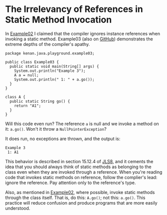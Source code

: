 # The Irrelevancy of References in Static Method Invocation

In [Example02](http://www.0xc0deshop.com/2014/05/hiding-static-methods-in-java.html) I claimed that the compiler ignores instance references when invoking a static method. Example03 (also on [GitHub](https://github.com/kevinkenan/java-playground/blob/master/src/main/java/Example03.java)) demonstrates the extreme depths of the compiler's apathy.

    package kenan.java.playground.example03;
    
    public class Example03 {
      public static void main(String[] args) {
      	System.out.println("Example 3");
        A a = null;
        System.out.println(" 1: " + a.go());
      }
    }
    
    class A {
      public static String go() {
        return "A1";
      }
    }

Will this code even run? The reference `a` is null and we invoke a method on it: `a.go()`. Won't it throw a `NullPointerException`?

It does run, no exceptions are thrown, and the output is:

    Example 3
     1: A1

This behavior is described in section 15.12.4 of [JLS8](http://docs.oracle.com/javase/specs/jls/se8/jls8.pdf), 
and it cements the idea that you should always think of static methods as belonging to the class even when they are invoked through a reference. When you're reading code that invokes static methods on reference, follow the complier's lead: ignore the reference. Pay attention only to the reference's type.

Also, as mentioned in [Example02](http://www.0xc0deshop.com/2014/05/hiding-static-methods-in-java.html), where possible, invoke static methods through the class itself. That is, do this: `A.go()`; not this: `a.go()`. This practice will reduce confusion and produce programs that are more easily understood.
